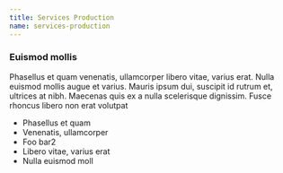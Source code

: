 ```yaml
---
title: Services Production
name: services-production
---
```


### Euismod mollis

Phasellus et quam venenatis, ullamcorper libero vitae, varius erat. Nulla euismod mollis augue et varius. Mauris ipsum dui, suscipit id rutrum et, ultrices at nibh. Maecenas quis ex a nulla scelerisque dignissim. Fusce rhoncus libero non erat volutpat

* Phasellus et quam
* Venenatis, ullamcorper
* Foo bar2
* Libero vitae, varius erat
* Nulla euismod moll